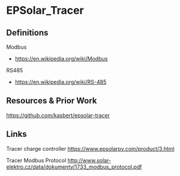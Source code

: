 # EPSolar_Tracer

## Definitions
Modbus
* https://en.wikipedia.org/wiki/Modbus

RS485
* https://en.wikipedia.org/wiki/RS-485

## Resources & Prior Work
https://github.com/kasbert/epsolar-tracer

## Links
Tracer charge controller
https://www.epsolarpv.com/product/3.html

Tracer Modbus Protocol
http://www.solar-elektro.cz/data/dokumenty/1733_modbus_protocol.pdf
